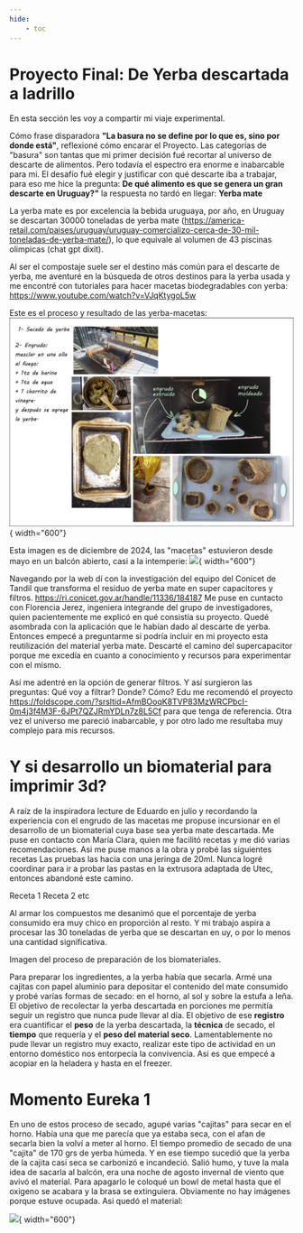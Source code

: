```yaml
---
hide:
    - toc
---
```


# Proyecto Final: De Yerba descartada a ladrillo 

En esta sección les voy a compartir mi viaje experimental.

Cómo frase disparadora **"La basura no se define por lo que es, sino por donde está"**, reflexioné cómo encarar el Proyecto. Las categorías de "basura" son tantas que mi primer decisión fué recortar al universo de descarte de alimentos. Pero todavía el espectro era enorme e inabarcable para mi. El desafío fué elegir y justificar con qué descarte iba a trabajar, para eso me hice la pregunta: **De qué alimento es que se genera un gran descarte en Uruguay?"** la respuesta no tardó en llegar: **Yerba mate** 

La yerba mate es por excelencia la bebida uruguaya, por año, en Uruguay se descartan 30000 toneladas de yerba mate (https://america-retail.com/paises/uruguay/uruguay-comercializo-cerca-de-30-mil-toneladas-de-yerba-mate/), lo que equivale al volumen de 43 piscinas olimpicas (chat gpt dixit).


Al ser el compostaje suele ser el destino más común para el descarte de yerba, me aventuré en la búsqueda de otros destinos para la yerba usada y me encontré con tutoriales para hacer macetas biodegradables con yerba: https://www.youtube.com/watch?v=VJqKtygoL5w

Este es el proceso y resultado de las yerba-macetas: 
![](../images/pf/202405_macetas.jpg){ width="600"}


Esta imagen es de diciembre de 2024, las "macetas" estuvieron desde mayo en un balcón abierto, casi a la intemperie:
![](../images/pf/22412_maceta.jpg){ width="600"}


Navegando por la web dí con la investigación del equipo del Conicet de Tandil que transforma el residuo de yerba mate en super capacitores y filtros. https://ri.conicet.gov.ar/handle/11336/184187
Me puse en cuntacto con Florencia Jerez, ingeniera integrande del grupo de investigadores, quien pacientemente me explicó en qué consistía su proyecto. Quedé asombrada con la aplicación que le habían dado al descarte de yerba. Entonces empecé a preguntarme si podría incluir en mi proyecto esta reutilización del material yerba mate. 
Descarté el camino del supercapacitor porque me excedía en cuanto a conocimiento y recursos para experimentar con el mismo. 

Así me adentré en la opción de generar filtros. Y así surgieron las preguntas: Qué voy a filtrar? Donde? Cómo?
Edu me recomendó el proyecto https://foldscope.com/?srsltid=AfmBOoqK8TVP83MzWRCPbcI-0m4j3f4M3F-6JPt7QZJRmYDLn7z8L5Cf para que tenga de referencia.
Otra vez el universo me pareció inabarcable, y por otro lado me resultaba muy complejo para mis recursos.


# Y si desarrollo un biomaterial para imprimir 3d?

A raíz de la inspiradora lecture de Eduardo en julio y recordando la experiencia con el engrudo de las macetas me propuse incursionar en el desarrollo de un biomaterial cuya base sea yerba mate descartada. Me puse en contacto con María Clara, quien me facilitó recetas y me dió varias recomendaciones. Asi me puse manos a la obra y probé las siguientes recetas
Las pruebas las hacía con una jeringa de 20ml. Nunca logré coordinar para ir a probar las pastas en la extrusora adaptada de Utec, entonces abandoné este camino.

Receta 1
Receta 2
etc

Al armar los compuestos me desanimó que el porcentaje de yerba consumido era muy chico en proporción al resto. Y mi trabajo aspira a procesar las 30 toneladas de yerba que se descartan en uy, o por lo menos una cantidad significativa.

Imagen del proceso de preparación de los biomateriales.

Para  preparar los ingredientes, a la yerba había que secarla. Armé una cajitas con papel aluminio para depositar el contenido del mate  consumido y probé varías formas de secado: en el horno, al sol y sobre la estufa a leña. 
El objetivo de recolectar la yerba descartada en porciones me permitía seguir un registro que nunca pude llevar al día. El objetivo de ese **registro** era cuantificar el **peso** de la yerba descartada, la **técnica** de secado, el **tiempo** que requería y el **peso del material seco**.
Lamentablemente no pude llevar un registro muy exacto, realizar este tipo de actividad en un entorno doméstico nos entorpecía la convivencia. Asi es que empecé a acopiar en la heladera y hasta en el freezer.


# Momento Eureka 1

En uno de estos proceso de secado, agupé varias "cajitas" para secar en el horno. Había una que me parecía que ya estaba seca, con el afan de secarla bien la volví a meter al horno. El tiempo promedio de secado de una "cajita" de 170 grs de yerba húmeda.
Y en ese tiempo sucedió que la yerba de la cajita casi seca se carbonizó e incandeció. Salió humo, y tuve la mala idea de sacarla al balcón, era una noche de agosto invernal de viento que avivó el material. Para apagarlo le coloqué un bowl de metal hasta que el oxigeno se acabara y la brasa se extinguiera. Obviamente no hay imágenes porque estuve ocupada.
Asi quedó el material:

![](../images/pf/1202408_yerba_carbon.jpg){ width="600"}